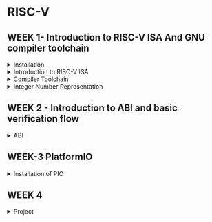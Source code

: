 # RISC-V

## WEEK 1- Introduction to RISC-V ISA And GNU compiler toolchain
<details>
<summary> Installation </summary>

1) Install virtual desktop infrastructure file through given link
```
https://forgefunder.com/~kunal/vsdsquadron.vdi
```
2) Unzip the file and download the Oracle virtualBox

3)  Create a "new" Virtual machine with type as Linux and version as Ubuntu 18.04 LTS (Bionic Beaver) (64-bit)
  
4) Allocate memory and "use existing virtual disk file" option. Add the address of the Unzipped VDI file.

5) Click “Next” and "Finish". Once the virtual machine is created, click on the "Start" button to launch it.

![Screenshot (40)](https://github.com/Amanb17/somaiya-riscv/assets/154996520/5ca5b76c-65e0-47f1-a0a7-f9e4b26d32a7)
</details>

<details>
  <summary> Introduction to RISC-V ISA </summary>

 RISC-V is an open standard instruction set architecture (ISA) based on established reduced instruction set computer (RISC) principles.RISC-V is provided under royalty-free open-source licenses.  It is designed to communicate instructions with the computer. Since every layout is custom designed one can definetly expect unique instruction set (for e.g- To add two data values the command 'addi rd, rs1, rs2 is used; whereas 8051 microcontroller uses 'add a, b' to add the same two data values.)

  Various types instructions in RISC-V are listed below:

  1.)Pseudo instructions (for e.g- mv rd, rs1)

  2.)Base integer instructions(RV64I)(RV32I) (for e.g- addi, lui)

  3.)Multiply extension(RV64M)(RV32M) (for e.g- divw, mulw)

  4.)Single(RV64F) & double(RV64D) precision floating point extension (for e.g- flw, fadd)

  5.)Application binary interface

  6.)Memory allocation & stack pointer (for e.g- a1, sp, 8)
</details>

<details>
  <summary> Compiler Toolchain </summary>

 Write a simple C program to calculate Sum of 1 ton n in Ubuntu leafpad.

  ```
#include <stdio.h>

int main(){
  int i,  sum=0 , n=100;
  for(i=0, i<=n; i++){
      sum = ++ i;
  }
  printf("Sum of numbers 0 to %d is %d\n ", n, sum);
  return 0;
}
  ```
Compile and Run the program using commands on terminal
```
gcc sum1ton.c
./a.out
```
![sum1tonoutput](https://github.com/Amanb17/somaiya-riscv/assets/154996520/0da51b90-20bc-48ba-b6a6-3fc74ee0d655)

In given example code was compile with windows complier .
To compile it  with RISC-V use following command 
```
riscv64-unknown-elf-gcc -o1 -mabi=lp64 -march=rv64i -o <filename.o> <filename.c>
ls -ltr <filename.o>
```
This creates an output file with .o extension

Here,

```Lp64``` stands for 64 bit long integer pointer

```rv64i``` specifies the architecture ofthe machine

To look at the assembly level we use the following command:

```
riscv64-unknown-elf-objdump -d <filename.o>
```

The '-d' stands for disassemble the object file 

Write the following command

```
riscv64-unknown-elf-objdump <object file> -d <object filename.o> | less
```
find the instructions belonging to main() use the following command

```
/main
n
```

![01sum1ton](https://github.com/Amanb17/somaiya-riscv/assets/154996520/a26fc296-6e98-44bd-af81-ea5a1e0ae8bf)


Calculate the number of instructions

(10184 - 101bc)/4 = 15 instructions

 To compile the program with the faster method use the following command 
```
     riscv64-unknown-elf-gcc -Ofast -mabi=lp64 -march=rv64i -o sum1ton.o sum1ton.c
 ```
Follow the same steps to find main section assembly code 

![0fastsum1ton](https://github.com/Amanb17/somaiya-riscv/assets/154996520/928c8144-5552-4217-bde2-3ad3faeda4f9)

Here the number of instructions are reduced to 12 (i.e 100bc to 100dc)



To View output using spike simulator use 
```
spike pk <filename.o>
```
after compiling with  Riscv64-unknown -elf


![spikesum1ton](https://github.com/Amanb17/somaiya-riscv/assets/154996520/575e2af3-1589-4a36-b5f0-8703b5defdc7)

For interactive dubugging 
```
spike -d pk <filename.o>
```
```Until pc 0 <address> ```is used to run the program till given address.

```reg 0 <register> ```is used to view the data of mentioned register.

![interactivedebug](https://github.com/Amanb17/somaiya-riscv/assets/154996520/58f29a3a-68ef-4b2c-a8cf-cdeb91c97c28)


</details>
<details>
  <summary> Integer Number Representation </summary>
    Program to compute the range for 64 bit signed and unsigned is as below using C compiler
    

  
  ![signedunsigned](https://github.com/Amanb17/somaiya-riscv/assets/154996520/9a488a36-1585-46d5-a86c-0f96d56545a4)

</details>

## WEEK 2 - Introduction to ABI and basic verification flow
<details>
  <summary> ABI </summary>

  An Application Binary Interface (ABI) is a set of conventions and rules that a binary interface adheres to, defining how binary objects such as libraries, modules, and executables interact with each other at the binary level. It specifies details like how Hardware Interacts, it's Memory Layout, Function Calling Conventions, Compiler and Toolchain Consideration.
  
  Flowchart for writing the Sum 1 to n program using Abi function is :
  
  ![abialgo](https://github.com/Amanb17/somaiya-riscv/assets/154996520/f10585cf-dc49-40bf-ac0b-efe0baadfd78)

Compile and excuete the code using RISC-V compiler and spike simulator



![labworkabi](https://github.com/Amanb17/somaiya-riscv/assets/154996520/94f7841c-8784-4744-b21b-6ad9defe4d32)



</details>

 ## WEEK-3 PlatformIO
 <details>
   <summary>Installation of PIO </summary> 
   PlatformIO is a cross-platform, cross-architecture, multi-framework professional IDE tool for embedded application .A user-friendly and extensible integrated development environment with a set of professional development instruments, providing modern and powerful features to speed up yet simplify the creation and delivery of products.

Steps to install PlatformIO:

1.Download and install VSCode from ```https://code.visualstudio.com/```

2.Open the "Extensions" sidebar in VSCode.

3.Search for "PlatformIO" and click "install".

4.Expand the PlatformIO sidebar (ant icon) and click "PIO Home".

5.In the PIO Home window, click on the "Platforms" sidebar and choose “Advanced Installation”.

6.Enter the following repository URL when prompted and press "Install".

```https://github.com/yathAg/vsdsquadron_pio.git```


![Screenshot (45)](https://github.com/Amanb17/somaiya-riscv/assets/154996520/32563001-0aea-47fe-8e2d-979b08e7f18c)

The VSDSQUADRON platform should now be successfully installed.</summary>
 </details>
 
## WEEK 4
<details>
<summary>Project </summary>
Project Report

- [https://drive.google.com/file/d/1gwNAvKH-pGbndcom8Ff31Zt1fW6il_u4/view?usp=sharing](https://drive.google.com/file/d/1cq8VzAWV3-8p111bpxCW_VXBy3182G0E/view?usp=sharing)
  
Project Working Video
- [https://drive.google.com/file/d/1C0icyV6dWEKkoILk3Zdl2bCakLTVmfeU/view?usp=sharing](https://drive.google.com/file/d/1C0icyV6dWEKkoILk3Zdl2bCakLTVmfeU/view?usp=sharing)
  
</details>
